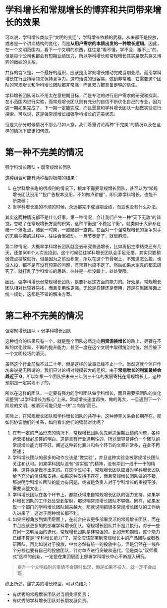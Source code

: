 # 学科增长和常规增长的博弈和共同带来增长的效果


可以说，学科增长类似于“文明的变迁”，学科增长依赖的武器，从来都不是投放，或者是一个讲义结构的变化，而是**从用户需求的本质出发的一种增长逻辑**。因此，在一个文明范围内，看下一个文明的东西，往往是“看不懂，学不会，跟不上”的。但是每个公司也都会有短期业绩压力，所以学科增长和常规增长其实是既共存又博弈的微妙的关系。

共存的含义是，一个最好的组织，应该是用常规增长推动完成当期业绩，而用学科增长在行业持续领先保持竞争力。这句话说的很容易，做到非常难，它需要这个团队的常规增长和学科增长团队都非常强，而且双方都具备足够的信任。

学科增长团队可以不用太在意短期目标，而是专注的进行用户需求的研究和探索，在小范围内进行实验，而常规增长团队则有充分的自信不断优化自己的专业，因为这一期如果完成了，下一期一定能完成，而且愿意和学科增长团队一起做实验进行探索。可以说，这是强常规增长加强学科增长的完美状态。

但是大部分时候情况不那么尽如人意，我们着重讨论两种“不完美”的情况以及在这样的情况下应该如何做。

# 第一种不完美的情况

强学科增长团队 + 弱常规增长团队

这种组合可能有两种相对极端的结果：

1. 在学科增长跑的很顺利的情况下，根本不需要常规增长团队，甚至认为“常规增长团队没用”“投广告根本没用，不如做点讲座”，即只靠学科增长，也能不断突破；
2. 当学科增长跑的不顺的时候，永远都完不成当期业绩，而且也没有什么办法。

其实这两种情况都不是什么好事。第一种情况，会让我们产生一种“天下无敌”的错觉，忽略了在常规增长方面的积累，这种平衡是“不稳定平衡”，就类似于大家都在赌一个爆发点，赌到一时爽，一直赌到一直爽。在面对一个强常规增长的竞争对手的无脑抄袭的过程中，往往会很被动。一旦节奏断了，就很麻烦。

第二种情况，大概率学科增长团队就会去研究普通增长，比如离招生季结束还有几天，还差500个人次没招到，这个时候往往学科增长团队会手足无措，其实只要稍微做点投放就行，但是因为之前没积累，所以在这个节骨眼上，不知道怎么投，也没人投，都不是有没有预算的问题，有预算也搞不定了。然后如果大家真的都去研究了，就打乱了学科增长的思路，往往是一步没跟上，处处受限。

因此，强学科增长弱常规增长团队，是要补足这方面的能力的。好处是，常规增长团队相对比较容易找，而且复用性更强。无论是自建还是借用，还是在集团层面上统一规划，这都是不错的解决方案。

# 第二种不完美的情况

强常规增长团队 + 弱学科增长团队

这种组合的结果只有一个，就是整个团队必然走向**用资源换增长**的路上，尽管在不断的优化效率，不断的提升能力，甚至一度在这个文明中取得统治地位，然后被下一个文明轻巧的消灭。

虽然这个行业前后不过二十年，但是这样的故事已经不止一个。当然这就个体户作坊来说是无所谓的，我们只讨论相对规模较大的组织。由于**常规增长的利润最终会趋近于 0**，所以如果一个团队把未来三年到三十年的发展寄托在常规增长上，这种预期是一定实现不了的。

所以在这样的团队，一定要有强力的学科团队做学科增长，而且需要把团队的文化调整到“以学科增长为核心”上来。常规增长速度再快、做的再大，一旦遇到下一个阶段的文明，被消灭可能只是一块”二向箔“而已。

实际上，在常规增长团队和学科增长团队的共存中，这种博弈关系会长期存在。那如何协调他们的关系，如何看出他们的强弱对比呢？

1. 在有一定的产品形态的情况下，常规增长团队优先解决当期业绩的问题，各种运营指标必须算的明白。这是具有行业通用性的，所以很容易评价一个团队的常规增长能力好不好。阐述这种转化漏斗和各个环节的文章非常多，在此不再赘述；
2. 学科增长团队的最多的动作应该是“做实验”，并且这种实验会被常规增长团队关注和认可。如果学科团队没有“做实验”的精神，没有冲到一线干一干的精神，这件事是做不出来的。在这个过程中，常规增长团队应当对学科增长团队给予充分的信任和支持。如果这种支持不存在，而且常规增长团队做的不错，那说明学科增长团队的能力有问题，或者是负责人对于学科增长的重视不够，需要调整文化；
3. 学科增长团队在各个环节上，都能获得来自常规增长团队的强力支持。如果学科增长团队的工作处处受到掣肘，那说明常规增长团队不够强。同样，如果发现一个部门的学科增长团队越来越大，那就说明把很多常规增长团队的工作纳入进来了，这对于两种增长都不利。
4. 如果把视角放到集团层面上，在前台应该更多部署灵活的常规增长团队，而在中台应该更多的的部署学科增长团队。常规增长团队并不是只执行，对于一些在同一文明层面的迭代，常规增长团队是非常强的。比如开短期班，这个能力已经不算是“学科增长能力”了，完全应该部署到常规增长中的产品团队或者教研团队。再比如说对于投放，中台必然有统一的投放中心，但是仍然在一线各个分校也要有自己的投放团队，针对单点进行突破和迭代。但是类似“双师模式”这样的创新，一定是在集团层面上部署学科增长中心不断投入研究。

> 提升一个文明级别的事情不会随时出现，但是如果不投入，就一定不会出现。

综上所述，最完美的增长模型，可以总结为：

- 有优秀的常规增长团队对当期业绩负责；
- 有优秀的学科增长团队对长期发展负责。